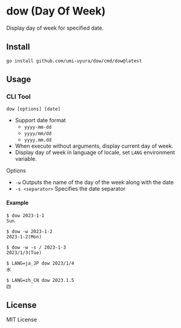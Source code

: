 dow (Day Of Week)
=================

Display day of week for specified date.


Install
-------

```shell
go install github.com/umi-uyura/dow/cmd/dow@latest
```


Usage
-----

### CLI Tool

```shell
dow [options] [date]
```

* Support date format
  - `yyyy-mm-dd`
  - `yyyy/mm/dd`
  - `yyyy.mm.dd`
* When execute without arguments, display current day of week.
* Display day of week in language of locale, set `LANG` environment variable.

Options

* `-w` Outputs the name of the day of the week along with the date
* `-s <separator>` Specifies the date separator

#### Example

```shell
$ dow 2023-1-1
Sun

$ dow -w 2023-1-2
2023-1-2(Mon)

$ dow -w -s / 2023-1-3
2023/1/3(Tue)

$ LANG=ja_JP dow 2023/1/4
水

$ LANG=zh_CN dow 2023.1.5
四
```


License
-------

MIT License
